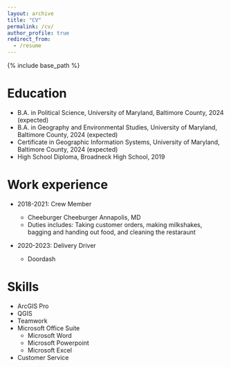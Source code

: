```yaml
---
layout: archive
title: "CV"
permalink: /cv/
author_profile: true
redirect_from:
  - /resume
---
```


{% include base_path %}

Education
======
* B.A. in Political Science, University of Maryland, Baltimore County, 2024 (expected)
* B.A. in Geography and Environmental Studies, University of Maryland, Baltimore County, 2024 (expected)
* Certificate in Geographic Information Systems, University of Maryland, Baltimore County, 2024 (expected)
* High School Diploma, Broadneck High School, 2019

Work experience
======
* 2018-2021: Crew Member
  * Cheeburger Cheeburger Annapolis, MD
  * Duties includes: Taking customer orders, making milkshakes, bagging and handing out food, and cleaning the restaraunt

* 2020-2023: Delivery Driver
  * Doordash
  
Skills
======
* ArcGIS Pro
* QGIS
* Teamwork
* Microsoft Office Suite
  * Microsoft Word
  * Microsoft Powerpoint
  * Microsoft Excel
* Customer Service

